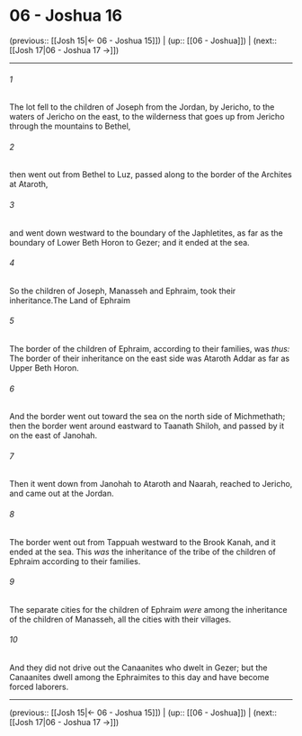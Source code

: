 # 06 - Joshua 16

(previous:: [[Josh 15|← 06 - Joshua 15]]) | (up:: [[06 - Joshua]]) | (next:: [[Josh 17|06 - Joshua 17 →]])

***


###### 1 
The lot fell to the children of Joseph from the Jordan, by Jericho, to the waters of Jericho on the east, to the wilderness that goes up from Jericho through the mountains to Bethel, 

###### 2 
then went out from Bethel to Luz, passed along to the border of the Archites at Ataroth, 

###### 3 
and went down westward to the boundary of the Japhletites, as far as the boundary of Lower Beth Horon to Gezer; and it ended at the sea. 

###### 4 
So the children of Joseph, Manasseh and Ephraim, took their inheritance.The Land of Ephraim 

###### 5 
The border of the children of Ephraim, according to their families, was _thus:_ The border of their inheritance on the east side was Ataroth Addar as far as Upper Beth Horon. 

###### 6 
And the border went out toward the sea on the north side of Michmethath; then the border went around eastward to Taanath Shiloh, and passed by it on the east of Janohah. 

###### 7 
Then it went down from Janohah to Ataroth and Naarah, reached to Jericho, and came out at the Jordan. 

###### 8 
The border went out from Tappuah westward to the Brook Kanah, and it ended at the sea. This _was_ the inheritance of the tribe of the children of Ephraim according to their families. 

###### 9 
The separate cities for the children of Ephraim _were_ among the inheritance of the children of Manasseh, all the cities with their villages. 

###### 10 
And they did not drive out the Canaanites who dwelt in Gezer; but the Canaanites dwell among the Ephraimites to this day and have become forced laborers.

***

(previous:: [[Josh 15|← 06 - Joshua 15]]) | (up:: [[06 - Joshua]]) | (next:: [[Josh 17|06 - Joshua 17 →]])
